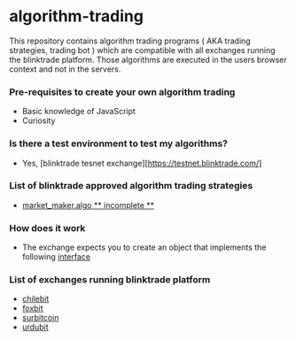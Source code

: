 algorithm-trading
=================

This repository contains algorithm trading programs ( AKA trading strategies, trading bot ) which are compatible with all exchanges running the blinktrade platform. Those algorithms are executed in the users browser context and not in the servers.

### Pre-requisites to create your own algorithm trading 
- Basic knowledge of JavaScript 
- Curiosity 

### Is there a test environment to test my algorithms?
- Yes, [blinktrade tesnet exchange][https://testnet.blinktrade.com/]


### List of blinktrade approved algorithm trading strategies 
- [market_maker.algo ** incomplete **](https://github.com/blinktrade/algorithm-trading/blob/master/algorithms/market_maker.algo)


### How does it work 
- The exchange expects you to create an object that implements the following [interface](https://github.com/blinktrade/algorithm-trading/blob/master/algorithm_interface.js) 





### List of exchanges running blinktrade platform 
- [chilebit](https://chilebit.net)
- [foxbit](https://foxbit.exchange)
- [surbitcoin](https://surbitcoin.com) 
- [urdubit](https://urdubit.com)
